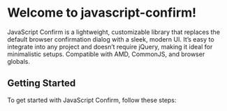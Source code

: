 # Welcome to javascript-confirm!
JavaScript Confirm is a lightweight, customizable library that replaces the default browser confirmation dialog with a sleek, modern UI. It’s easy to integrate into any project and doesn’t require jQuery, making it ideal for minimalistic setups. Compatible with AMD, CommonJS, and browser globals.

## Getting Started
To get started with JavaScript Confirm, follow these steps:
